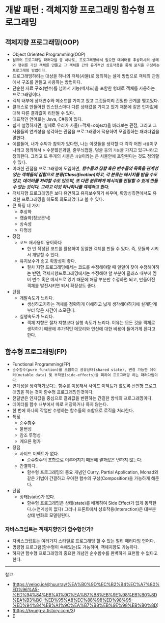 # 개발 패턴 : 객체지향 프로그래밍 함수형 프로그래밍
## 객체지향 프로그래밍(OOP)
- Object Oriented Programming(OOP)
- `컴퓨터 프로그래밍 패러다임 중 하나로, 프로그래밍에서 필요한 데이터를 추상화시켜 상태와 행위를 가진 객체를 만들고 그 객체들 간의 유기적인 상호작용을 통해 로직을 구성하는 프로그래밍 방법이다.`
- 프로그래밍하려는 대상을 하나의 객체(사물)로 정의하는 설계 방법으로 객체의 관점에서 구조를 만들고 사용하는 방법이다.
- 단순한 자료 구조(변수)를 넘어서 기능(메서드)을 포함한 형태로 객체를 사용하는 프로그래밍이다.
- 객체 내부에 상태변수와 메소드를 가지고 있고 그것들끼리 긴밀한 관계를 맺고있다.
- 클래스로 만들어진 인스턴스마다 다른 상태값을 가지고 있기 때문에 같은 인자값에 대해 다른 결과값이 리턴될 수 있다.
- 대표적인 언어로는 Java, C#등이 있다.
- 쉽게 설명하자면, 실제로 우리가 사물(=객체=object)을 바라보는 관점, 그리고 그 사물들의 연계성을 생각하는 관점을 프로그래밍에 적용하여 모델링하는 패러다임을 말한다.
- 예를들어, 내가 수박과 참외가 있다면, 나는 이것들을 생각할 때 각각 어떤 `사물`이구나라고 정의해서 > 수분많은과일, 줄무늬껍질, 덩굴 등의 `기능`을 가지고 있구나라고 정의한다. 그리고 또 두개의 사물은 `과일`이라는 큰 사물안에 포함된다는 것도 정의할 수 있다.
- 이러한 관점을 프로그래밍에 도입하면, ***함수들의 집합 혹은 변수들의 목록을 관계성있는 객체들의 집합으로 분류(Classification)하고, 각 분류는 메시지를 받을 수도 있고, 데이터를 처리할 수도 있으며, 또 다른 분류에게 메시지를 전달할 수 있게 만들 수 있는 것이다. 그리고 이것 하나하나를 객체라고 한다.***
- 객체지향 프로그래밍은 보다 유연하고 유지보수하기 쉬우며, 확장성측면에서도 유리한 프로그래밍을 하도록 의도되었다고 볼 수 있다.
- 큰 특징 네 가지
  - 추상화
  - 캡슐화(정보은닉)
  - 상속성
  - 다형성
- 장점
  - 코드 재사용이 용이하다
    - 한 번 작성된 코드를 활용하여 동일한 객체를 만들 수 있다. 즉, 모듈화 시켜서 개발할 수 있다.
  - 유지보수가 쉽고 확장성이 좋다.
    - 절차 지향 프로그래밍에서는 코드를 수정해야할 때 일일이 찾아 수정해야하는 반면, 객체지향프로그래밍에서는 수정해야 할 부분이 클래스 내부에 멤버 변수 혹은 메서드로 있기 때문에 해당 부분만 수정하면 되고, 만들어진 객체를 발전시키면 되서 확장성도 좋다.
- 단점
  - 개발속도가 느리다.
    - 생성하고자하는 객체를 정확하게 이해하고 넓게 생각해야하기에 설계단계부터 많은 시간이 소모된다.
  - 실행속도가 느리다.
    - 객체 지향은 절차 지향보다 실행 속도가 느리다. 이유는 모든 것을 객체로 생각하기 때문에 추가적인 메모리와 연산에 대한 비용이 들어가게 된다고 한다.


## 함수형 프로그래밍(FP)
- Functional Programming(FP)
- `순수함수(pure function)를 조합하고 공유상태(shared state), 변경 가능한 데이터(mutable data) 및 부작용(side-effects)을 피하여 프로그래밍 하는 패러다임이다.`
- 연계성을 생각하기보다는 함수를 이용해서 사이드 이펙트가 없도록 선언형 프로그래밍을 하는 것이 함수형 프로그래밍인것이다.
- 전달받은 인자값을 중심으로 결과값을 반환하는 간결한 방식의 프로그래밍이다.
- 데이터를 함수 내부에서 따로 저장하거나 하지 않는다.
- 한 번에 하나의 작업만 수행하는 함수들의 조합으로 로직을 처리한다.
- 특징
  - 순수함수
  - 불변성
  - 참조 투명성
  - 게으른 평가
- 장점
  - 사이드 이펙트가 없다.
    - 순수함수의 조합으로 이루어지기 때문에 결과값은 변하지 않는다.
  - 간결하다.
    - 함수형 프로그래밍의 중요 개념인 Curry, Partial Application, Monad와 같은 기법이 간결하고 우아한 함수의 구성(Composition)을 가능하게 해준다.
- 단점
  - 상태(state)가 없다.
    - 함수형 프로그래밍은 상태(state)를 배제하여 Side Effect가 없게 동작한다.(=연계성이 없다) 그러나 프론트에서 상호작용(Interaction)은 대부분 상태 변화로 모델링된다.


### 자바스크립트는 객체지향인가 함수형인가?
- 자바스크립트는 여러가지 스타일로 프로그래밍 할 수 있는 멀티 패러다임 언어다.
- 명령형 프로그램(함수형이 속해있는)도 가능하며, 객체지향도 가능하다.
- 하지만 함수형 프로그래밍의 중요한 개념인 순수함수를 완벽하게 표현할 수 없다고 한다.
---
참고
- (https://velog.io/@huurray/%EA%B0%9D%EC%B2%B4%EC%A7%80%ED%96%A5-%ED%94%84%EB%A1%9C%EA%B7%B8%EB%9E%98%EB%B0%8D%EA%B3%BC-%ED%95%A8%EC%88%98%ED%98%95-%ED%94%84%EB%A1%9C%EA%B7%B8%EB%9E%98%EB%B0%8D)
- (https://kyung-a.tistory.com/3)
- ()